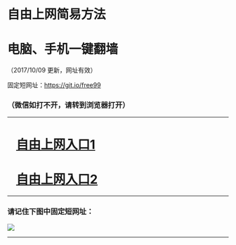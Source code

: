 ﻿# 自由上网简易方法

# 电脑、手机一键翻墙

（2017/10/09 更新，网址有效）

固定短网址：https://git.io/free99

### （微信如打不开，请转到浏览器打开）


***





# &nbsp;&nbsp; <a href="http://ft1706129457.fwq-tz-1001.info/fwqtz01.html?t=10090015177 " target="_blank">自由上网入口1</a>
# &nbsp;&nbsp; <a href="http://ft138156664.fwq-tz-1002.info/fwqtz02.html?t=10090015972 " target="_blank">自由上网入口2</a>
***

### 请记住下图中固定短网址：

<img src="https://s3-us-west-2.amazonaws.com/fwq-1001/yjfq-20170905okok.png" /> 


***

